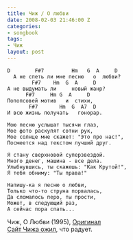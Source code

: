```yaml
---
title: Чиж / О любви
date: 2008-02-03 21:46:00 Z
categories:
- songbook
tags:
- Чиж
layout: post
---
```


	D        F#7         Hm   G  A     D
	  А не спеть ли мне песню   о  любви?
	        F#7    Hm  G  A     D
	А не выдумать ли     новый жанр?
	      F#7     Hm G  A     D
	Попопсовей мотив   и  стихи,
	       F#7       Hm  G  A7  D
	И всю жизнь получать   гонорар.
	
	Мою песню услышат тысячи глаз,
	Мое фото раскупят сотни рук,
	Мое солнце мне скажет: "Это про нас!",
	Посмеется над текстом лучший друг.
	
	Я стану сверхновой суперзвездой.
	Много денег, машина - все дела.
	Улыбнувшись, ты скажешь: "Как Крутой!",
	Я тебя обниму: "Ты права!"
	
	Напишу-ка я песню о любви,
	Только что-то струна порвалась,
	Да сломалось перо, ты прости,
	Может, в следующий раз,
	А сейчас пора спать...

Чиж, О Любви (1995), [Оригинал](http://www.chizh.net/txt/41.htm)  
[Сайт Чижа ожил](http://www.chizh.net/), что радует.

